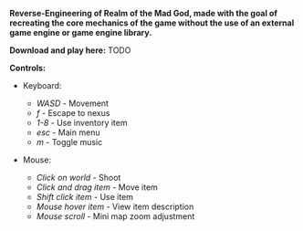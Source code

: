 **Reverse-Engineering of Realm of the Mad God, made with the goal of recreating the core mechanics of the game without the use of an external game engine or game engine library.**

**Download and play here:** TODO

**Controls:**
  - Keyboard:
      - *WASD* - Movement
      - *f* - Escape to nexus
      - *1-8* - Use inventory item
      - *esc* - Main menu
      - *m* - Toggle music
  
  - Mouse:
      - *Click on world* - Shoot
      - *Click and drag item* - Move item
      - *Shift click item* - Use item
      - *Mouse hover item* - View item description
      - *Mouse scroll* - Mini map zoom adjustment
        
